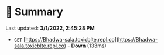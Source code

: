 # 📖 Summary
Last updated: **3/1/2022, 2:45:28 PM**

- `GET` [https://Bhadwa-sala.toxicblte.repl.co](https://Bhadwa-sala.toxicblte.repl.co) - **Down** (133ms)
